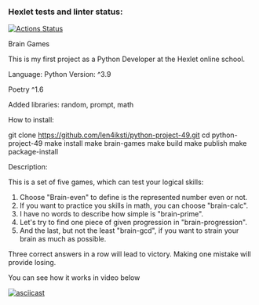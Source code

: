 ### Hexlet tests and linter status:
[![Actions Status](https://github.com/len4iksti/python-project-49/workflows/hexlet-check/badge.svg)](https://github.com/len4iksti/python-project-49/actions)

Brain Games

This is my first project as a Python Developer at the Hexlet online school.

Language: Python
Version: ^3.9

Poetry ^1.6

Added libraries: random, prompt, math

How to install:

git clone https://github.com/len4iksti/python-project-49.git
cd python-project-49
make install
make brain-games
make build
make publish
make package-install



Description:

This is a set of five games, which can test your logical skills:
1. Choose "Brain-even" to define is the represented number even or not.
2. If you want to practice you skills in math, you can choose "brain-calc".
3. I have no words to describe how simple is "brain-prime".
4. Let's try to find one piece of given progression in "brain-progression".
5. And the last, but not the least "brain-gcd", if you want to strain your brain as much as possible.

Three correct answers in a row will lead to victory. Making one mistake will provide losing.

You can see how it works in video below

[![asciicast](https://asciinema.org/a/zzcv1fikML6mPrx8glpoFg7Ef.svg)](https://asciinema.org/a/zzcv1fikML6mPrx8glpoFg7Ef)